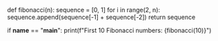 def fibonacci(n):
    sequence = [0, 1]
    for i in range(2, n):
        sequence.append(sequence[-1] + sequence[-2])
    return sequence

if __name__ == "__main__":
    print(f"First 10 Fibonacci numbers: {fibonacci(10)}")
